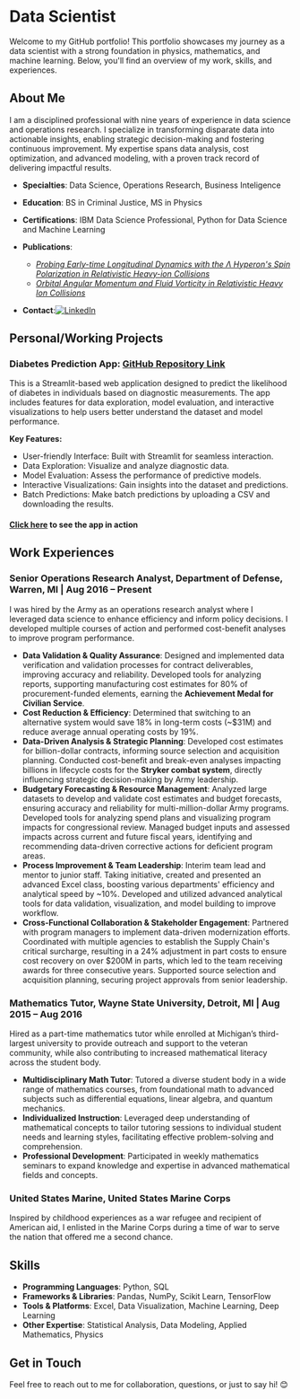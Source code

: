 # Data Scientist

Welcome to my GitHub portfolio! This portfolio showcases my journey as a data scientist with a strong foundation in physics, mathematics, and machine learning. Below, you'll find an overview of my work, skills, and experiences.

## About Me

I am a disciplined professional with nine years of experience in data science and operations research. I specialize in transforming disparate data into actionable insights, enabling strategic decision-making and fostering continuous improvement. My expertise spans data analysis, cost optimization, and advanced modeling, with a proven track record of delivering impactful results.

- **Specialties**: Data Science, Operations Research, Business Inteligence
- **Education**: BS in Criminal Justice, MS in Physics
- **Certifications**: IBM Data Science Professional, Python for Data Science and Machine Learning
- **Publications**:
    - [*Probing Early-time Longitudinal Dynamics with the Λ Hyperon's Spin Polarization in Relativistic Heavy-ion Collisions*](https://arxiv.org/abs/2106.08125v3)
    - [*Orbital Angular Momentum and Fluid Vorticity in Relativistic Heavy Ion Collisions*](https://digitalcommons.wayne.edu/oa_theses/785/)

- **Contact**:[![LinkedIn](https://img.shields.io/badge/LinkedIn-blue?logo=linkedin&logoColor=white)](https://www.linkedin.com/in/vahidin-jupic-0947b534b/)

## Personal/Working Projects

### Diabetes Prediction App: [GitHub Repository Link](https://github.com/vahidinj/diabetes_prediction_app)

This is a Streamlit-based web application designed to predict the likelihood of diabetes in individuals based on diagnostic measurements. The app includes features for data exploration, model evaluation, and interactive visualizations to help users better understand the dataset and model performance.

**Key Features:**
- User-friendly Interface: Built with Streamlit for seamless interaction.
- Data Exploration: Visualize and analyze diagnostic data.
- Model Evaluation: Assess the performance of predictive models.
- Interactive Visualizations: Gain insights into the dataset and predictions.
- Batch Predictions: Make batch predictions by uploading a CSV and downloading the results.

#### [Click here](https://vahidinj-diabetes-prediction-app-srcapp-fzptez.streamlit.app) to see the app in action

## Work Experiences

### **Senior Operations Research Analyst, Department of Defense, Warren, MI | Aug 2016 – Present**
I was hired by the Army as an operations research analyst where I leveraged data science to enhance efficiency and inform policy decisions. I developed multiple courses of action and performed cost-benefit analyses to improve program performance.

- **Data Validation & Quality Assurance**: Designed and implemented data verification and validation processes for contract deliverables, improving accuracy and reliability. Developed tools for analyzing reports, supporting manufacturing cost estimates for 80% of procurement-funded elements, earning the **Achievement Medal for Civilian Service**.
- **Cost Reduction & Efficiency**: Determined that switching to an alternative system would save 18% in long-term costs (~$31M) and reduce average annual operating costs by 19%.
- **Data-Driven Analysis & Strategic Planning**: Developed cost estimates for billion-dollar contracts, informing source selection and acquisition planning. Conducted cost-benefit and break-even analyses impacting billions in lifecycle costs for the **Stryker combat system**, directly influencing strategic decision-making by Army leadership.
- **Budgetary Forecasting & Resource Management**: Analyzed large datasets to develop and validate cost estimates and budget forecasts, ensuring accuracy and reliability for multi-million-dollar Army programs. Developed tools for analyzing spend plans and visualizing program impacts for congressional review. Managed budget inputs and assessed impacts across current and future fiscal years, identifying and recommending data-driven corrective actions for deficient program areas.
- **Process Improvement & Team Leadership**: Interim team lead and mentor to junior staff. Taking initiative, created and presented an advanced Excel class, boosting various departments' efficiency and analytical speed by ~10%. Developed and utilized advanced analytical tools for data validation, visualization, and model building to improve workflow.
- **Cross-Functional Collaboration & Stakeholder Engagement**: Partnered with program managers to implement data-driven modernization efforts. Coordinated with multiple agencies to establish the Supply Chain's critical surcharge, resulting in a 24% adjustment in part costs to ensure cost recovery on over $200M in parts, which led to the team receiving awards for three consecutive years. Supported source selection and acquisition planning, securing project approvals from senior leadership.

### **Mathematics Tutor, Wayne State University, Detroit, MI | Aug 2015 – Aug 2016**
Hired as a part-time mathematics tutor while enrolled at Michigan’s third-largest university to provide outreach and support to the veteran community, while also contributing to increased mathematical literacy across the student body.

- **Multidisciplinary Math Tutor**: Tutored a diverse student body in a wide range of mathematics courses, from foundational math to advanced subjects such as differential equations, linear algebra, and quantum mechanics.
- **Individualized Instruction**: Leveraged deep understanding of mathematical concepts to tailor tutoring sessions to individual student needs and learning styles, facilitating effective problem-solving and comprehension.
- **Professional Development**: Participated in weekly mathematics seminars to expand knowledge and expertise in advanced mathematical fields and concepts.

### **United States Marine, United States Marine Corps**
Inspired by childhood experiences as a war refugee and recipient of American aid, I enlisted in the Marine Corps during a time of war to serve the nation that offered me a second chance.


## Skills

- **Programming Languages**: Python, SQL  
- **Frameworks & Libraries**: Pandas, NumPy, Scikit Learn, TensorFlow  
- **Tools & Platforms**: Excel, Data Visualization, Machine Learning, Deep Learning  
- **Other Expertise**: Statistical Analysis, Data Modeling, Applied Mathematics, Physics

## Get in Touch

Feel free to reach out to me for collaboration, questions, or just to say hi! 😊
